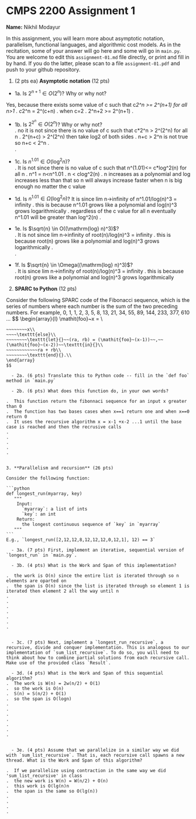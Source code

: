 

# CMPS 2200 Assignment 1

**Name:** Nikhil Modayur

In this assignment, you will learn more about asymptotic notation, parallelism, functional languages, and algorithmic cost models. As in the recitation, some of your answer will go here and some will go in `main.py`. You are welcome to edit this `assignment-01.md` file directly, or print and fill in by hand. If you do the latter, please scan to a file `assignment-01.pdf` and push to your github repository. 
  
  

1. (2 pts ea) **Asymptotic notation** (12 pts)

  - 1a. Is $2^{n+1} \in O(2^n)$? Why or why not?

Yes, because there exists some value of c such that c*2^n >= 2^(n+1) for all n>1
.  c*2^n = 2^(c+n) 
.  when c=2
.  2^n+2 >= 2^(n+1)
. 
  - 1b. Is $2^{2^n} \in O(2^n)$? Why or why not?     
.  no it is not since there is no value of c such that  c*2^n > 2^(2^n) for all n
.  2^(n+c) > 2^(2^n) then take log2 of both sides
.  n+c > 2^n is not true so n+c < 2^n 
.  
.  
  - 1c. Is $n^{1.01} \in O(\mathrm{log}^2 n)$?    
.  It is not since there is no value of c such that n^(1.01)<= c*log^2(n) for all n 
.  n^1 = n<n^1.01
.  n < clog^2(n) 
. n increases as a polynomial and log increases less than that so n will always increase faster when n is big enough no matter the c value

  - 1d. Is $n^{1.01} \in \Omega(\mathrm{log}^2 n)$?
It is since lim n->infinity of n^1.01/log(n)^3 = infinity
. this is because n^1.01 grows like a polynomial and log(n)^3 grows logarithmically 
.  regardless of the c value for all n eventually n^1.01 will be greater than log^2(n)
.  
  - 1e. Is $\sqrt{n} \in O((\mathrm{log} n)^3)$?  
.  It is not since lim n->infinity of root(n)/log(n)^3 = infinity
.  this is because root(n) grows like a polynomial and log(n)^3 grows logarithmically 
.  
.  
  - 1f. Is $\sqrt{n} \in \Omega((\mathrm{log} n)^3)$?  
.  It is since lim n->infinity of root(n)/log(n)^3 = infinity
. this is because root(n) grows like a polynomial and log(n)^3 grows logarithmically 


2. **SPARC to Python** (12 pts)

Consider the following SPARC code of the Fibonacci sequence, which is the series of numbers where each number is the sum of the two preceding numbers. For example, 0, 1, 1, 2, 3, 5, 8, 13, 21, 34, 55, 89, 144, 233, 377, 610 ... 
$$
\begin{array}{l}
\mathit{foo}~x =   \\
~~~~\texttt{if}{}~~x \le 1~~\texttt{then}{}\\
~~~~~~~~x\\   
~~~~\texttt{else}\\
~~~~~~~~\texttt{let}{}~~(ra, rb) = (\mathit{foo}~(x-1))~~,~~(\mathit{foo}~(x-2))~~\texttt{in}{}\\  
~~~~~~~~~~~~ra + rb\\  
~~~~~~~~\texttt{end}{}.\\
\end{array}
$$ 

  - 2a. (6 pts) Translate this to Python code -- fill in the `def foo` method in `main.py`  

  - 2b. (6 pts) What does this function do, in your own words?  

.  This function return the fibonnaci sequence for an input x greater than 0
.  The function has two bases cases when x==1 return one and when x==0 return 0
.  It uses the recursive algorithm x = x-1 +x-2 ...1 until the base case is reached and then the recrusive calls 
.  
.  
.  
.  
.  
  

3. **Parallelism and recursion** (26 pts)

Consider the following function:  

```python
def longest_run(myarray, key)
   """
    Input:
      `myarray`: a list of ints
      `key`: an int
    Return:
      the longest continuous sequence of `key` in `myarray`
   """
```
E.g., `longest_run([2,12,12,8,12,12,12,0,12,1], 12) == 3`  
 
  - 3a. (7 pts) First, implement an iterative, sequential version of `longest_run` in `main.py`.  

  - 3b. (4 pts) What is the Work and Span of this implementation?  

.  the work is O(n) since the entire list is iterated through so n elements are oparted on
.  the span is O(n) since the list is iterated through so element 1 is iterated then element 2 all the way until n 
.  
.  
.  
.  
.  
.  
.  


  - 3c. (7 pts) Next, implement a `longest_run_recursive`, a recursive, divide and conquer implementation. This is analogous to our implementation of `sum_list_recursive`. To do so, you will need to think about how to combine partial solutions from each recursive call. Make use of the provided class `Result`.   

  - 3d. (4 pts) What is the Work and Span of this sequential algorithm?  
.  The work is W(n) = 2w(n/2) + O(1)
.  so the work is O(n) 
.  S(n) = S(n/2) + O(1)
.  so the span is O(logn)
.  
.  
.  
.  
.  
.  
.  


  - 3e. (4 pts) Assume that we parallelize in a similar way we did with `sum_list_recursive`. That is, each recursive call spawns a new thread. What is the Work and Span of this algorithm?  

.  If we parallelize using contraction in the same way we did 'sum_list_recursive' in class
.  the new work is W(n) = W(n/2) + O(n)
.  this work is O(lg(n)n
.  the span is the same so O(lg(n))
.  
.  
.  
.  

